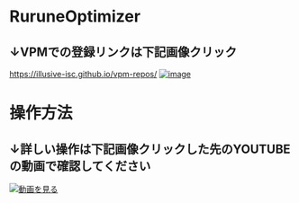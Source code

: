# RuruneOptimizer
## ↓VPMでの登録リンクは下記画像クリック
https://illusive-isc.github.io/vpm-repos/
[![image](https://github.com/user-attachments/assets/9aac42ee-af91-417f-afef-e9635ade4bdd)](https://illusive-isc.github.io/vpm-repos/)


# 操作方法
## ↓詳しい操作は下記画像クリックした先のYOUTUBEの動画で確認してください
[![動画を見る](https://img.youtube.com/vi/VJ9RXmyRq58/maxresdefault.jpg)](https://youtu.be/VJ9RXmyRq58)
